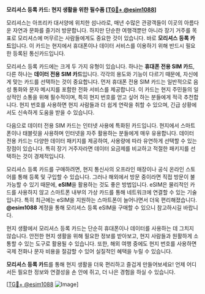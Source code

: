 **모리셔스 등록 카드: 현지 생활을 위한 필수품 [[TG💪+ @esim1088](https://t.me/s/esim1088)]**

모리셔스는 아프리카 대서양에 위치한 섬나라로, 매년 수많은 관광객들이 이곳의 아름다운 자연과 문화를 즐기러 방문합니다. 하지만 단순한 여행객뿐만 아니라 장기 거주를 목표로 모리셔스에 머무르는 사람들에게도 중요한 것이 있습니다. 바로 **모리셔스 등록 카드**입니다. 이 카드는 현지에서 휴대폰이나 데이터 서비스를 이용하기 위해 반드시 필요한 등록된 통신카드입니다.

모리셔스 등록 카드에는 크게 두 가지 유형이 있습니다. 하나는 **휴대폰 전용 SIM 카드**, 다른 하나는 **데이터 전용 SIM 카드**입니다. 각각의 용도와 기능이 다르기 때문에, 자신에게 맞는 카드를 선택하는 것이 중요합니다. 먼저 휴대폰 전용 SIM 카드는 일반적으로 음성 통화와 문자 메시지를 포함한 전화 서비스를 제공합니다. 이 카드는 현지 주민들의 일상적인 소통을 위해 필수적이며, 특히 현지 번호를 얻고 싶어 하는 분들에게 적극 추천합니다. 현지 번호를 사용하면 현지 사람들과 더 쉽게 연락을 취할 수 있으며, 긴급 상황에서도 신속하게 도움을 받을 수 있습니다.

다음으로 데이터 전용 SIM 카드는 인터넷 사용에 특화된 카드입니다. 현지에서 스마트폰이나 태블릿을 사용하며 인터넷을 자주 활용하는 분들에게 매우 유용합니다. 데이터 전용 카드는 다양한 데이터 패키지를 제공하여, 사용량에 따라 유연하게 선택할 수 있는 장점이 있습니다. 특히 장기 거주자라면 데이터 요금제를 비교하고 적절한 패키지를 선택하는 것이 경제적입니다.

모리셔스 등록 카드를 구매하려면, 현지 통신사의 오프라인 매장이나 공식 온라인 스토어를 통해 등록 및 구입할 수 있습니다. 그러나 해외에서 방문 중이라면 직접 방문이 불가능할 수 있기 때문에, **eSIM**을 활용하는 것도 좋은 방법입니다. eSIM은 물리적인 카드를 사용하지 않고 스마트폰 내부의 가상 카드를 통해 네트워크에 연결할 수 있는 기술입니다. 특히 최근에는 eSIM을 지원하는 스마트폰이 늘어나면서 더욱 편리해졌습니다. **@esim1088** 계정을 통해 모리셔스 등록 eSIM을 구매할 수 있으니 참고하시길 바랍니다.

현지 생활에서 모리셔스 등록 카드는 단순히 휴대폰이나 데이터를 사용하는 데 그치지 않습니다. 안전한 현지 생활을 위해 필요한 정보를 받아보고, 현지 사람들과 원활하게 소통할 수 있는 도구로 활용될 수 있습니다. 또한, 해외 여행 중에도 현지 번호를 사용하면 국제 전화나 문자 비용을 절감할 수 있어 실질적인 혜택을 누릴 수 있습니다.

**모리셔스 등록 카드**를 통해 현지 생활을 더욱 편리하고 즐겁게 만들어보세요! 언제 어디서든 필요한 정보와 연결성을 손 안에 쥐고, 더 나은 경험을 하실 수 있습니다. 

[[TG💪+ @esim1088](https://t.me/s/esim1088) ![Image](https://i.postimg.cc/Y0z9fWf4/image.png)]